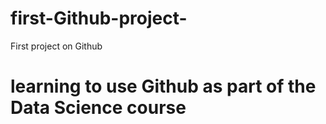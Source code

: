 # first-Github-project-
First project on Github 
# learning to use Github as part of the Data Science course 
